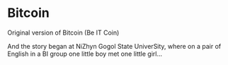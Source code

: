 # Bitcoin
Original version of Bitcoin (Be IT Coin)

And the story began at NiZhyn Gogol State UniverSity, where on a pair of English in a BI group one little boy met one little girl...
